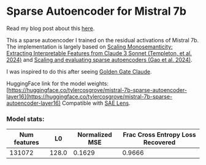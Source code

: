 # Sparse Autoencoder for Mistral 7b

Read my blog post about this [here](https://www.tylercosgrove.com/blog/exploring-sae/).

This a sparse autoencoder I trained on the residual activations of Mistral 7b. The implementation is largely based on [Scaling Monosemanticity: Extracting Interpretable Features from Claude 3 Sonnet (Templeton, et al. 2024)](https://transformer-circuits.pub/2024/scaling-monosemanticity/) and [Scaling and evaluating sparse autoencoders (Gao et al. 2024)](https://arxiv.org/abs/2406.04093v1).

I was inspired to do this after seeing [Golden Gate Claude](https://www.anthropic.com/news/golden-gate-claude).

HuggingFace link for the model weights: [https://huggingface.co/tylercosgrove/mistral-7b-sparse-autoencoder-layer16](https://huggingface.co/tylercosgrove/mistral-7b-sparse-autoencoder-layer16)
Compatible with [SAE Lens](https://github.com/jbloomAus/SAELens).

### Model stats:

| Num features | L0    | Normalized MSE | Frac Cross Entropy Loss Recovered |
| ------------ | ----- | -------------- | --------------------------------- |
| 131072       | 128.0 | 0.1629         | 0.9666                            |
